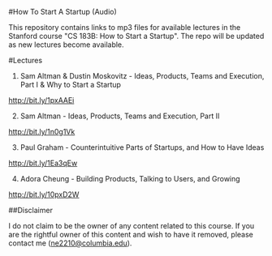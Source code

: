 #How To Start A Startup (Audio)

This repository contains links to mp3 files for available lectures in the Stanford course "CS 183B: How to Start a Startup". The repo will be updated as new lectures become available.

#Lectures
1) Sam Altman & Dustin Moskovitz - Ideas, Products, Teams and Execution, Part I & Why to Start a Startup

http://bit.ly/1pxAAEi


2) Sam Altman - Ideas, Products, Teams and Execution, Part II

http://bit.ly/1n0g1Vk


3) Paul Graham - Counterintuitive Parts of Startups, and How to Have Ideas

http://bit.ly/1Ea3qEw

4) Adora Cheung - Building Products, Talking to Users, and Growing

http://bit.ly/10pxD2W


##Disclaimer

I do not claim to be the owner of any content related to this course. If you are the rightful owner of this content and wish to have it removed, please contact me (ne2210@columbia.edu).